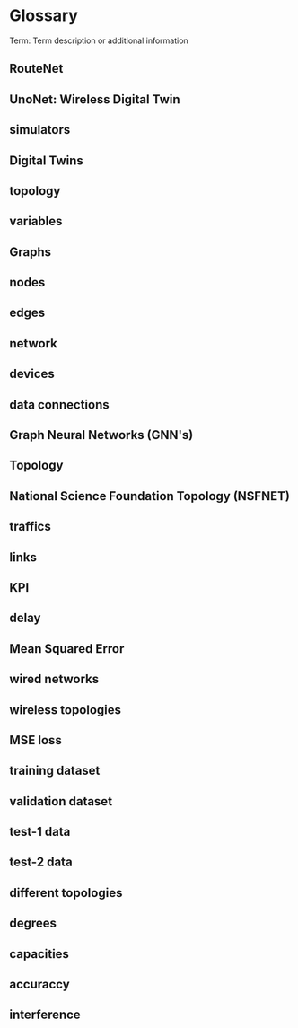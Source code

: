 # Glossary  

Term: Term description or additional information

## RouteNet  

## UnoNet: Wireless Digital Twin

## simulators

## Digital Twins

## topology

## variables

## Graphs  

## nodes  

## edges  

## network  

## devices

## data connections

## Graph Neural Networks (GNN's)

## Topology

## National Science Foundation Topology (NSFNET)

## traffics

## links

## KPI

## delay

## Mean Squared Error

## wired networks

## wireless topologies

## MSE loss

## training dataset

## validation dataset

## test-1 data

## test-2 data

## different topologies

## degrees

## capacities

## accuraccy

## interference